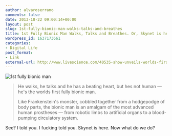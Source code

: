 ```yaml
---
author: alvaroserrano
comments: false
date: 2013-10-22 09:00:14+00:00
layout: post
slug: 1st-fully-bionic-man-walks-talks-and-breathes
title: 1st Fully Bionic Man Walks, Talks and Breathes. Or, Skynet is here and we're all pretty much fucked | LiveScience
wordpress_id: 1637173661
categories:
- Digital Life
post_format:
- Link
external-url: http://www.livescience.com/40535-show-unveils-worlds-first-bionic-man.html
---
```



![1st fully bionic man](http://i.livescience.com/images/i/000/058/126/i02/bionic-man-show.jpeg)



<blockquote>He walks, he talks and he has a beating heart, but hes not human — he's the worlds first fully bionic man.

Like Frankenstein's monster, cobbled together from a hodgepodge of body parts, the bionic man is an amalgam of the most advanced human prostheses — from robotic limbs to artificial organs to a blood-pumping circulatory system.</blockquote>



See? I told you. I fucking told you. Skynet is here. Now what do we do?
